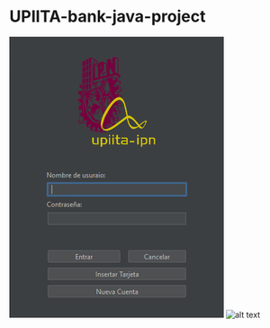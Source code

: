 # UPIITA-bank-java-project
![alt text](https://github.com/LuisFlahan4051/UPIITA-bank-java-project/blob/main/capturas/1.png)
![alt text](https://github.com/LuisFlahan4051/UPIITA-bank-java-project/blob/main/capturas/2png)
